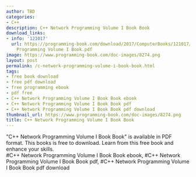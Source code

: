 ```yaml
---
author: TBD
categories:
- C++
description: C++ Network Programming Volume I Book Book
download_links:
- info: '121017'
  url: https://programming-book.com/download/2017/ComputerBooks/121017/Cpp Network
    Programming Volume I Book.pdf
image: https://www.programming-book.com/doc-images/8274.png
layout: post
permalink: /c-network-programming-volume-i-book-book.html
tags:
- free book download
- free pdf download
- free programming ebook
- pdf free
- C++ Network Programming Volume I Book Book ebook
- C++ Network Programming Volume I Book Book pdf
- C++ Network Programming Volume I Book Book pdf download
thumbnail_url: https://www.programming-book.com/doc-images/8274.png
title: C++ Network Programming Volume I Book Book
---
```


 
<div class="item-desc text-justify">
  "C++ Network Programming Volume I Book Book" is available in PDF format. This books is free to download. Learn from this free book and enhance your skills.
  <br>
  #C++ Network Programming Volume I Book Book ebook, #C++ Network Programming Volume I Book Book pdf, #C++ Network Programming Volume I Book Book pdf download
</div>